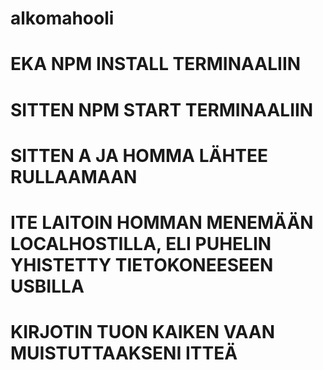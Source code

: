 # alkomahooli
# EKA NPM INSTALL TERMINAALIIN
# SITTEN NPM START TERMINAALIIN
# SITTEN A JA HOMMA LÄHTEE RULLAAMAAN
# ITE LAITOIN HOMMAN MENEMÄÄN LOCALHOSTILLA, ELI PUHELIN YHISTETTY TIETOKONEESEEN USBILLA
# KIRJOTIN TUON KAIKEN VAAN MUISTUTTAAKSENI ITTEÄ
